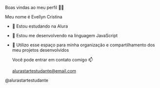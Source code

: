 Boas vindas ao meu perfil 💙💙

Meu nome é Evellyn Cristina 

- 🌱 Estou estudando na Alura
- 👯 Estou me desenvolvendo na linguagem JavaScript
- 🤔 Utilizo esse espaço para minha organização e compartilhamento dos meu projetos desenvolvidos
  
  Você pode entrar em contato comigo 📫
  
  alurastartestudante@email.com

@alurastartestudante
